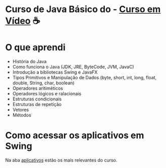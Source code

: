 # Curso de Java Básico do - <a href="https://www.cursoemvideo.com/curso/java-basico/" target="blank_">Curso em Vídeo</a> ☕

# O que aprendi

<ul>
  <li>História do Java</li>
  <li>Como funciona o Java (JDK, JRE, ByteCode, JVM, JavaC)</li>
  <li>Introdução a bibliotecas Swing e JavaFX</li>
  <li>Tipos Primitivos e Manipulação de Dados (byte, short, int, long, float, double, String, char, boolean)</li>
  <li>Operadores aritiméticos</li>
  <li>Operadores lógicos e ralacionais</li>
  <li>Estruturas condicionais</li>
  <li>Estruturas de repetição</li>
  <li>Vetores</li>
  <li>Métodos</li>
</ul>

# Como acessar os aplicativos em Swing

Na aba <a href="https://github.com/devcarlosdaniel0/Curso-de-Java-Basico/tree/main/Aplicativos" target="blank_">aplicativos</a> estão os mais relevantes do curso.
